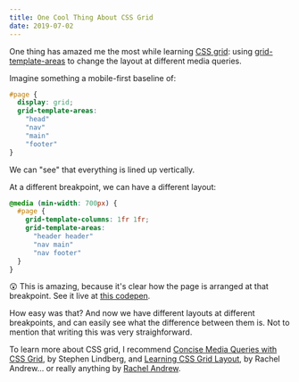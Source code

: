 ```yaml
---
title: One Cool Thing About CSS Grid
date: 2019-07-02
---
```


One thing has amazed me the most while learning [CSS grid](https://developer.mozilla.org/en-US/docs/Web/CSS/CSS_Grid_Layout): using [grid-template-areas](https://developer.mozilla.org/en-US/docs/Web/CSS/grid-template-areas) to change the layout at different media queries.

Imagine something a mobile-first baseline of:

```css
#page {
  display: grid;
  grid-template-areas:
    "head"
    "nav"
    "main"
    "footer"
}
```

We can "see" that everything is lined up vertically.

At a different breakpoint, we can have a different layout:

```css
@media (min-width: 700px) {
  #page {
    grid-template-columns: 1fr 1fr;
    grid-template-areas:
      "header header"
      "nav main"
      "nav footer"
  }
}
```

😲 This is amazing, because it's clear how the page is arranged at that breakpoint. See it live at [this codepen](https://codepen.io/ahuth/pen/dBewjV).

How easy was that? And now we have different layouts at different breakpoints, and can easily see what the difference between them is. Not to mention that writing this was very straighforward.

To learn more about CSS grid, I recommend [Concise Media Queries with CSS Grid](https://thoughtbot.com/blog/concise-media-queries-with-css-grid), by Stephen Lindberg, and [Learning CSS Grid Layout](https://rachelandrew.co.uk/archives/2017/03/03/learning-css-grid-layout/), by Rachel Andrew... or really anything by [Rachel Andrew](https://rachelandrew.co.uk/).
